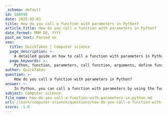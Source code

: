 ```yaml
---
_schema: default
id: 168590
date: 2025-02-03
title: How do you call a function with parameters in Python?
article_title: How do you call a function with parameters in Python?
date_format: MMM DD, YYYY
post_on_text: Posted on
seo:
  title: QuickTakes | Computer science
  page_description: >-
    A detailed guide on how to call a function with parameters in Python, including defining the function and providing examples of function calls.
  page_keywords: >-
    Python, function, parameters, call function, arguments, define function, return value, code reuse, modular programming
author: QuickTakes
question: >-
    How do you call a function with parameters in Python?
answer: >-
    In Python, you can call a function with parameters by using the function's name followed by parentheses, inside which you provide the arguments corresponding to the parameters defined in the function. Here's a step-by-step explanation:\n\n1. **Define the Function**: First, you need to define a function using the `def` keyword, followed by the function name and the parameters in parentheses. For example:\n\n   ```python\n   def multiply(a, b):\n       return a * b\n   ```\n\n   In this example, `multiply` is a function that takes two parameters, `a` and `b`.\n\n2. **Call the Function**: To call the function, you simply use its name followed by parentheses, passing the required arguments. For instance:\n\n   ```python\n   result = multiply(3, 4)\n   print(result)  # Output: 12\n   ```\n\n   Here, `3` and `4` are the arguments passed to the `multiply` function, which returns their product.\n\n3. **Using Different Arguments**: You can call the same function multiple times with different arguments:\n\n   ```python\n   print(multiply(5, 6))  # Output: 30\n   print(multiply(10, 2))  # Output: 20\n   ```\n\nThis demonstrates how to create and call functions with parameters in Python, allowing for code reusability and modular programming.
subject: Computer science
file_name: how-do-you-call-a-function-with-parameters-in-python.md
url: /learn/computer-science/questions/how-do-you-call-a-function-with-parameters-in-python
score: -1.0
---
```


&nbsp;
